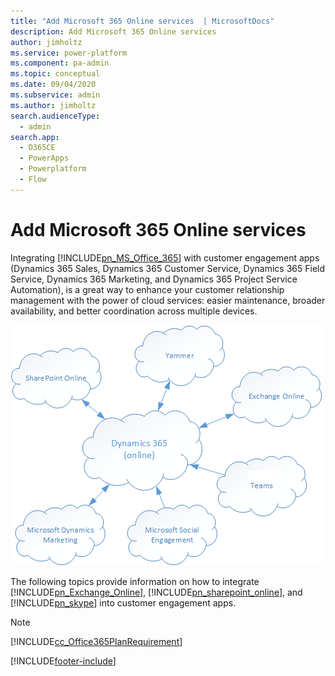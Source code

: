 ```yaml
---
title: "Add Microsoft 365 Online services  | MicrosoftDocs"
description: Add Microsoft 365 Online services
author: jimholtz
ms.service: power-platform
ms.component: pa-admin
ms.topic: conceptual
ms.date: 09/04/2020
ms.subservice: admin
ms.author: jimholtz
search.audienceType: 
  - admin
search.app:
  - D365CE
  - PowerApps
  - Powerplatform
  - Flow
---
```

# Add Microsoft 365 Online services
Integrating [!INCLUDE[pn_MS_Office_365](../includes/pn-ms-office-365.md)] with customer engagement apps (Dynamics 365 Sales, Dynamics 365 Customer Service, Dynamics 365 Field Service, Dynamics 365 Marketing, and Dynamics 365 Project Service Automation), is a great way to enhance your customer relationship management with the power of cloud services: easier maintenance, broader availability, and better coordination across multiple devices.  
  
 ![Microsoft 365 Services](../admin/media/office365services.png "Microsoft 365 Services")  
  
 The following topics provide information on how to integrate [!INCLUDE[pn_Exchange_Online](../includes/pn-exchange-online.md)], [!INCLUDE[pn_sharepoint_online](../includes/pn-sharepoint-online.md)], and [!INCLUDE[pn_skype](../includes/pn-skype.md)] into customer engagement apps.  
  
> [!NOTE]
> [!INCLUDE[cc_Office365PlanRequirement](../includes/cc-office365planrequirement.md)]  
 


[!INCLUDE[footer-include](../includes/footer-banner.md)]